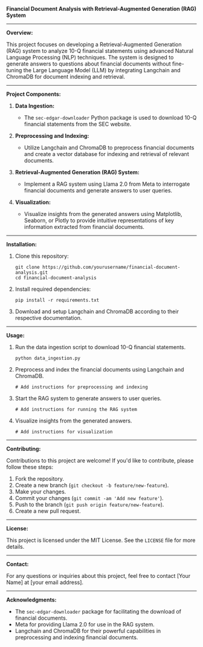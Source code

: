 **Financial Document Analysis with Retrieval-Augmented Generation (RAG) System**

---

**Overview:**

This project focuses on developing a Retrieval-Augmented Generation (RAG) system to analyze 10-Q financial statements using advanced Natural Language Processing (NLP) techniques. The system is designed to generate answers to questions about financial documents without fine-tuning the Large Language Model (LLM) by integrating Langchain and ChromaDB for document indexing and retrieval.

---

**Project Components:**

1. **Data Ingestion:**
   - The `sec-edgar-downloader` Python package is used to download 10-Q financial statements from the SEC website.

2. **Preprocessing and Indexing:**
   - Utilize Langchain and ChromaDB to preprocess financial documents and create a vector database for indexing and retrieval of relevant documents.

3. **Retrieval-Augmented Generation (RAG) System:**
   - Implement a RAG system using Llama 2.0 from Meta to interrogate financial documents and generate answers to user queries.

4. **Visualization:**
   - Visualize insights from the generated answers using Matplotlib, Seaborn, or Plotly to provide intuitive representations of key information extracted from financial documents.

---

**Installation:**

1. Clone this repository:
   ```
   git clone https://github.com/yourusername/financial-document-analysis.git
   cd financial-document-analysis
   ```

2. Install required dependencies:
   ```
   pip install -r requirements.txt
   ```

3. Download and setup Langchain and ChromaDB according to their respective documentation.

---

**Usage:**

1. Run the data ingestion script to download 10-Q financial statements.
   ```
   python data_ingestion.py
   ```

2. Preprocess and index the financial documents using Langchain and ChromaDB.
   ```
   # Add instructions for preprocessing and indexing
   ```

3. Start the RAG system to generate answers to user queries.
   ```
   # Add instructions for running the RAG system
   ```

4. Visualize insights from the generated answers.
   ```
   # Add instructions for visualization
   ```

---

**Contributing:**

Contributions to this project are welcome! If you'd like to contribute, please follow these steps:

1. Fork the repository.
2. Create a new branch (`git checkout -b feature/new-feature`).
3. Make your changes.
4. Commit your changes (`git commit -am 'Add new feature'`).
5. Push to the branch (`git push origin feature/new-feature`).
6. Create a new pull request.

---

**License:**

This project is licensed under the MIT License. See the `LICENSE` file for more details.

---

**Contact:**

For any questions or inquiries about this project, feel free to contact [Your Name] at [your email address].

---
  
**Acknowledgments:**

- The `sec-edgar-downloader` package for facilitating the download of financial documents.
- Meta for providing Llama 2.0 for use in the RAG system.
- Langchain and ChromaDB for their powerful capabilities in preprocessing and indexing financial documents.

